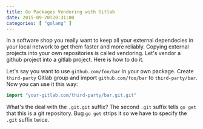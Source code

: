 ```yaml
---
title: Go Packages Vendoring with Gitlab
date: 2015-09-20T20:31:00
categories: [ "golang" ]
---
```


In a software shop you really want to keep all your external dependecies
in your local network to get them faster and more reliably. Copying
external projects into your own repositories is called vendoring. Let's
vendor a github project into a gitlab project. Here is how to do it.

<!--more-->

Let's say you want to use `github.com/foo/bar` in your own package.
Create `third-party` Gitlab group and import `github.com/foo/bar` to
`third-party/bar`. Now you can use it this way:

```go
import "your-gitlab.com/third-party/bar.git.git"
```

What's the deal with the `.git.git` suffix? The second `.git` suffix
tells `go get` that this is a git repository. Bug `go get` strips it so
we have to specify the `.git` suffix twice.
